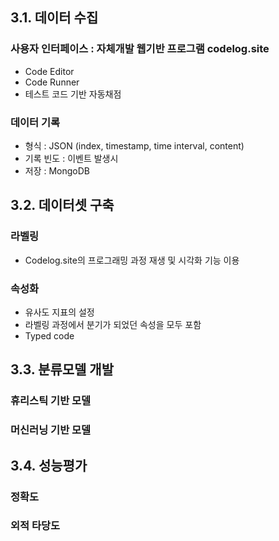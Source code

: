 ## 3.1. 데이터 수집

### 사용자 인터페이스 : 자체개발 웹기반 프로그램 codelog.site
* Code Editor
* Code Runner
* 테스트 코드 기반 자동채점
### 데이터 기록
* 형식 : JSON (index, timestamp, time interval, content)
* 기록 빈도 : 이벤트 발생시
* 저장 : MongoDB
## 3.2. 데이터셋 구축
### 라벨링
* Codelog.site의 프로그래밍 과정 재생 및 시각화 기능 이용
### 속성화
* 유사도 지표의 설정
* 라벨링 과정에서 분기가 되었던 속성을 모두 포함
* Typed code
## 3.3. 분류모델 개발
### 휴리스틱 기반 모델
### 머신러닝 기반  모델
## 3.4. 성능평가
### 정확도
### 외적 타당도
